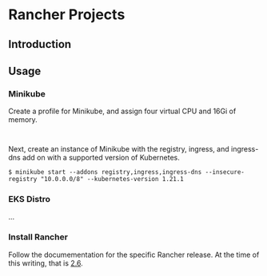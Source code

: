 # Rancher Projects

## Introduction



## Usage

### Minikube

Create a profile for Minikube, and assign four virtual CPU and 16Gi of memory.

```


```

Next, create an instance of Minikube with the registry, ingress, and ingress-dns
add on with a supported version of Kubernetes.

```
$ minikube start --addons registry,ingress,ingress-dns --insecure-registry "10.0.0.0/8" --kubernetes-version 1.21.1
```

### EKS Distro

...

### Install Rancher

Follow the documementation for the specific Rancher release. At the time of
this writing, that is [2.6](https://rancher.com/docs/rancher/v2.6/en/installation/install-rancher-on-k8s/). 
